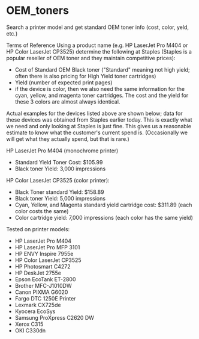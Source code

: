 # OEM_toners
Search a printer model and get standard OEM toner info (cost, color, yeld, etc.)

Terms of Reference
Using a product name (e.g. HP LaserJet Pro M404 or HP Color LaserJet CP3525) determine the following at Staples (Staples is a popular reseller of OEM toner and they maintain competitive prices):
 - Cost of Standard OEM Black toner ("Standard" meaning not high yield; often there is also pricing for High Yield toner cartridges)
 - Yield (number of expected print pages)
 - if the device is color, then we also need the same information for the cyan, yellow, and magenta toner cartridges. The cost and the yield for these 3 colors are almost always identical.

Actual examples for the devices listed above are shown below; data for these devices was obtained from Staples earlier today. This is exactly what we need and only looking at Staples is just fine. This gives us a reasonable estimate to know what the customer's current spend is. (Occasionally we will get what they actually spend, but that is rare.)

HP LaserJet Pro M404 (monochrome printer)
 - Standard Yield Toner Cost: $105.99
 - Black toner Yield: 3,000 impressions

HP Color LaserJet CP3525 (color printer):
 - Black Toner standard Yield: $158.89
 - Black toner Yield: 5,000 impressions
 - Cyan, Yellow, and Magenta standard yield cartridge cost: $311.89 (each color costs the same)
 - Color cartridge yield: 7,000 impressions (each color has the same yield)

Tested on printer models:
 - HP LaserJet Pro M404
 - HP LaserJet Pro MFP 3101
 - HP ENVY Inspire 7955e
 - HP Color LaserJet CP3525
 - HP Photosmart C4272
 - HP DeskJet 2755e
 - Epson EcoTank ET-2800
 - Brother MFC-J1010DW
 - Canon PIXMA G6020
 - Fargo DTC 1250E Printer
 - Lexmark CX725de
 - Kyocera EcoSys
 - Samsung ProXpress C2620 DW
 - Xerox C315
 - OKI C330dn
